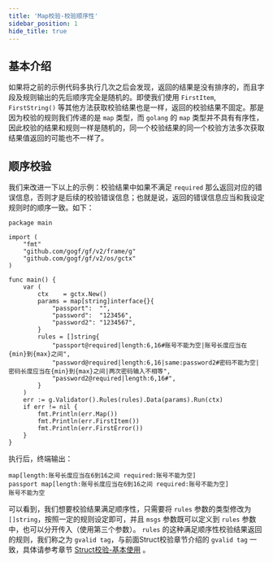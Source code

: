 ```yaml
---
title: 'Map校验-校验顺序性'
sidebar_position: 1
hide_title: true
---
```


## 基本介绍

如果将之前的示例代码多执行几次之后会发现，返回的结果是没有排序的，而且字段及规则输出的先后顺序完全是随机的。即使我们使用 `FirstItem`, `FirstString()` 等其他方法获取校验结果也是一样，返回的校验结果不固定。那是因为校验的规则我们传递的是 `map` 类型，而 `golang` 的 `map` 类型并不具有有序性，因此校验的结果和规则一样是随机的，同一个校验结果的同一个校验方法多次获取结果值返回的可能也不一样了。

## 顺序校验

我们来改进一下以上的示例：校验结果中如果不满足 `required` 那么返回对应的错误信息，否则才是后续的校验错误信息；也就是说，返回的错误信息应当和我设定规则时的顺序一致。如下：

```
package main

import (
	"fmt"
	"github.com/gogf/gf/v2/frame/g"
	"github.com/gogf/gf/v2/os/gctx"
)

func main() {
	var (
		ctx    = gctx.New()
		params = map[string]interface{}{
			"passport":  "",
			"password":  "123456",
			"password2": "1234567",
		}
		rules = []string{
			"passport@required|length:6,16#账号不能为空|账号长度应当在{min}到{max}之间",
			"password@required|length:6,16|same:password2#密码不能为空|密码长度应当在{min}到{max}之间|两次密码输入不相等",
			"password2@required|length:6,16#",
		}
	)
	err := g.Validator().Rules(rules).Data(params).Run(ctx)
	if err != nil {
		fmt.Println(err.Map())
		fmt.Println(err.FirstItem())
		fmt.Println(err.FirstError())
	}
}
```

执行后，终端输出：

```
map[length:账号长度应当在6到16之间 required:账号不能为空]
passport map[length:账号长度应当在6到16之间 required:账号不能为空]
账号不能为空
```

可以看到，我们想要校验结果满足顺序性，只需要将 `rules` 参数的类型修改为 `[]string`，按照一定的规则设定即可，并且 `msgs` 参数既可以定义到 `rules` 参数中，也可以分开传入（使用第三个参数）。 `rules` 的这种满足顺序性校验结果返回的规则，我们称之为 `gvalid tag`，与前面Struct校验章节介绍的 `gvalid tag` 一致，具体请参考章节 [Struct校验-基本使用](output/goframe-v2.0-md/核心组件-重点/数据校验/数据校验-参数类型/数据校验-Struct校验/Struct校验-基本使用) 。